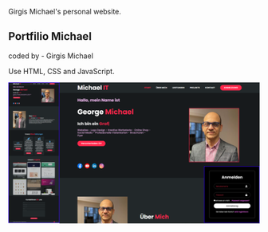 Girgis Michael's personal website.

## Portfilio Michael

coded by - Girgis Michael



Use HTML, CSS and JavaScript.

![](/screeshot.png)



